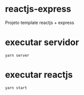 # reactjs-express
Projeto template reactjs + express

# executar servidor
`yarn server`

# executar reactjs
`yarn start`